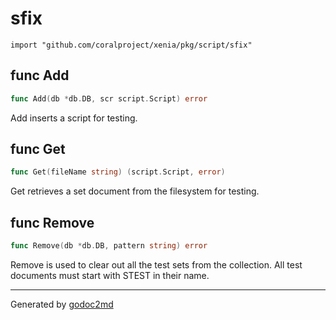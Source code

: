 
# sfix
    import "github.com/coralproject/xenia/pkg/script/sfix"






## func Add
``` go
func Add(db *db.DB, scr script.Script) error
```
Add inserts a script for testing.


## func Get
``` go
func Get(fileName string) (script.Script, error)
```
Get retrieves a set document from the filesystem for testing.


## func Remove
``` go
func Remove(db *db.DB, pattern string) error
```
Remove is used to clear out all the test sets from the collection.
All test documents must start with STEST in their name.









- - -
Generated by [godoc2md](http://godoc.org/github.com/davecheney/godoc2md)